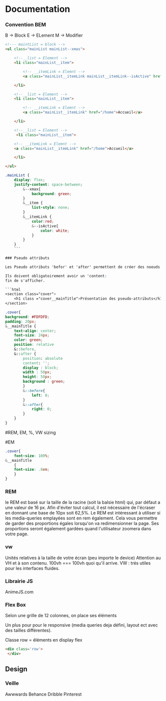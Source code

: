 # Documentation

### Convention BEM
B -> Block
E -> ELement
M -> Modifier

```html
<!--- maintList = block -->
<ul class="mainList mainList--xmas">

    <!--__list = Element -->
    <li class="mainList__item">

        <!-- __itemLink = Elemnt -->    
        <a class="mainList__itemLink mainList__itemLink--isActive" href="/home">Accueil</a>

    </li>

    <!--__list = Element -->
    <li class="mainList__item">

        <!-- __itemLink = Elemnt -->
        <a class="mainList__itemLink" href="/home">Accueil</a>

    </li>

    <!--__list = Element -->
     <li class="mainList__item">

    <!-- __itemLink = Elemnt -->
    <a class="mainList__itemLink" href="/home">Accueil</a>

    </li>

</ul>
```

```css
.mainList {
    display: flex;
    justify-content: space-between;
        &--xmax{
            background: green;
        }
        &__item {
            list-style: none;
        }
        &__itemLink {
            color:red;
            &--isActive{
                color: white;
            }
        }
    }
    ```

### Pseudo attributs

Les Pseudo attributs 'befor' et 'after' permettent de créer des noeuds HTML et CSS. Ils sont essentiellement utilisés pour ajouter des ornements, des décorations ... On peut bien entendu faire des animations avec, les positions par rapport à leur parent (relative / absolute).

Ils doivent obligatoirement avoir un 'content:
fin de s'afficher.

```html
<section class="cover">
    <h1 class ="cover__mainTitle">Présentation des pseudo-attributs</h1>
</section>
```
```CSS
.cover{
background: #FDFDFD;
padding: 20px;
&__mainTitle {
    text-align: center;
    font-size: 24px;
    color: green;
    position: relative
    &::before,
    &::after {
        position: absolute
        content: '';
        display : block;
        width : 50px;
        height: 50px;
        background : green;
        }
        &::before{
            left: 0;
        }
        &::after{
            right: 0;
        }
    }  
}
```
#REM, EM, %, VW sizing

#EM

```css
.cover{
    font-size: 100%;
&__mainTitle
    {
    font-size: .8em;
    }
}
```


### REM
le REM est basé sur la taille de la racine (soit la balsie html) qui, par défaut a une valeur de 16 px. Afin d'éviter tout calcul, il est nécessaire de l'écraser en donnant une base de 10px soit 62,5%. Le REM est intéressant à utiliser si les media-queries emplayées sont en rem également. Cela vous permettre de garder des proportions égales lorsqu'on va redimensionner la page. Ses proportions seront également gardées quand l'utilisateur zoomera dans votre page.

### vw
Unités relatives à la taille de votre écran (peu importe le device) Attention au VH et à son contenu. 100vh === 100vh quoi qu'il arrive. VW : trés utiles pour les interfaces fluides.



### Librairie JS
AnimeJS.com


### Flex Box
Selon une grille de 12 colonnes, on place ses éléments  

Un plus pour pour le responsive (media queries deja défini, layout ect avec des tailles différentes).

Classe row = éléments en display flex

```HTML
<div class='row'>
 </div>
```


## Design

### Veille
Awwwards
Behance
Dribble
Pinterest
